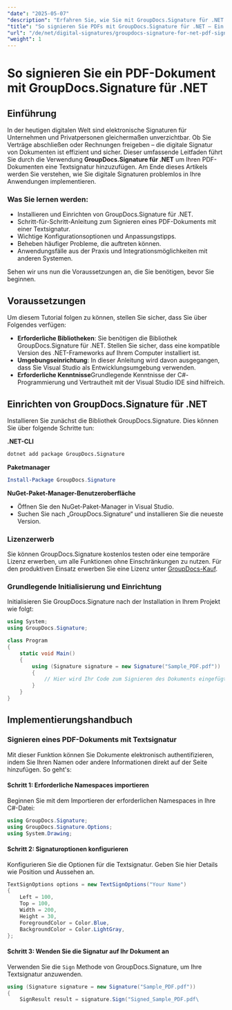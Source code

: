 ```yaml
---
"date": "2025-05-07"
"description": "Erfahren Sie, wie Sie mit GroupDocs.Signature für .NET PDF-Dokumente sicher signieren. Diese Anleitung behandelt Installation, Konfiguration und Signierprozesse."
"title": "So signieren Sie PDFs mit GroupDocs.Signature für .NET – Ein umfassender Leitfaden"
"url": "/de/net/digital-signatures/groupdocs-signature-for-net-pdf-signing-tutorial/"
"weight": 1
---
```


# So signieren Sie ein PDF-Dokument mit GroupDocs.Signature für .NET

## Einführung
In der heutigen digitalen Welt sind elektronische Signaturen für Unternehmen und Privatpersonen gleichermaßen unverzichtbar. Ob Sie Verträge abschließen oder Rechnungen freigeben – die digitale Signatur von Dokumenten ist effizient und sicher. Dieser umfassende Leitfaden führt Sie durch die Verwendung **GroupDocs.Signature für .NET** um Ihren PDF-Dokumenten eine Textsignatur hinzuzufügen. Am Ende dieses Artikels werden Sie verstehen, wie Sie digitale Signaturen problemlos in Ihre Anwendungen implementieren.

### Was Sie lernen werden:
- Installieren und Einrichten von GroupDocs.Signature für .NET.
- Schritt-für-Schritt-Anleitung zum Signieren eines PDF-Dokuments mit einer Textsignatur.
- Wichtige Konfigurationsoptionen und Anpassungstipps.
- Beheben häufiger Probleme, die auftreten können.
- Anwendungsfälle aus der Praxis und Integrationsmöglichkeiten mit anderen Systemen.

Sehen wir uns nun die Voraussetzungen an, die Sie benötigen, bevor Sie beginnen.

## Voraussetzungen
Um diesem Tutorial folgen zu können, stellen Sie sicher, dass Sie über Folgendes verfügen:

- **Erforderliche Bibliotheken**: Sie benötigen die Bibliothek GroupDocs.Signature für .NET. Stellen Sie sicher, dass eine kompatible Version des .NET-Frameworks auf Ihrem Computer installiert ist.
- **Umgebungseinrichtung**: In dieser Anleitung wird davon ausgegangen, dass Sie Visual Studio als Entwicklungsumgebung verwenden.
- **Erforderliche Kenntnisse**Grundlegende Kenntnisse der C#-Programmierung und Vertrautheit mit der Visual Studio IDE sind hilfreich.

## Einrichten von GroupDocs.Signature für .NET
Installieren Sie zunächst die Bibliothek GroupDocs.Signature. Dies können Sie über folgende Schritte tun:

**.NET-CLI**
```bash
dotnet add package GroupDocs.Signature
```

**Paketmanager**
```powershell
Install-Package GroupDocs.Signature
```

**NuGet-Paket-Manager-Benutzeroberfläche**
- Öffnen Sie den NuGet-Paket-Manager in Visual Studio.
- Suchen Sie nach „GroupDocs.Signature“ und installieren Sie die neueste Version.

### Lizenzerwerb
Sie können GroupDocs.Signature kostenlos testen oder eine temporäre Lizenz erwerben, um alle Funktionen ohne Einschränkungen zu nutzen. Für den produktiven Einsatz erwerben Sie eine Lizenz unter [GroupDocs-Kauf](https://purchase.groupdocs.com/buy).

### Grundlegende Initialisierung und Einrichtung
Initialisieren Sie GroupDocs.Signature nach der Installation in Ihrem Projekt wie folgt:

```csharp
using System;
using GroupDocs.Signature;

class Program
{
    static void Main()
    {
        using (Signature signature = new Signature("Sample_PDF.pdf"))
        {
            // Hier wird Ihr Code zum Signieren des Dokuments eingefügt.
        }
    }
}
```

## Implementierungshandbuch
### Signieren eines PDF-Dokuments mit Textsignatur
Mit dieser Funktion können Sie Dokumente elektronisch authentifizieren, indem Sie Ihren Namen oder andere Informationen direkt auf der Seite hinzufügen. So geht's:

#### Schritt 1: Erforderliche Namespaces importieren
Beginnen Sie mit dem Importieren der erforderlichen Namespaces in Ihre C#-Datei:

```csharp
using GroupDocs.Signature;
using GroupDocs.Signature.Options;
using System.Drawing;
```

#### Schritt 2: Signaturoptionen konfigurieren
Konfigurieren Sie die Optionen für die Textsignatur. Geben Sie hier Details wie Position und Aussehen an.

```csharp
TextSignOptions options = new TextSignOptions("Your Name")
{
    Left = 100,
    Top = 100,
    Width = 200,
    Height = 30,
    ForegroundColor = Color.Blue,
    BackgroundColor = Color.LightGray,
};
```

#### Schritt 3: Wenden Sie die Signatur auf Ihr Dokument an
Verwenden Sie die `Sign` Methode von GroupDocs.Signature, um Ihre Textsignatur anzuwenden.

```csharp
using (Signature signature = new Signature("Sample_PDF.pdf"))
{
    SignResult result = signature.Sign("Signed_Sample_PDF.pdf\